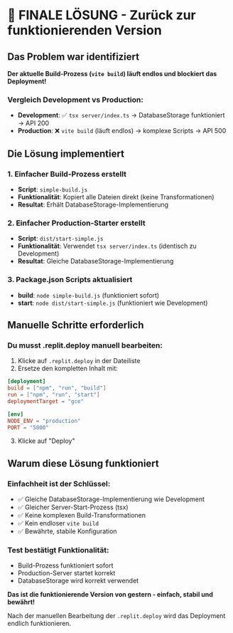 # 🎯 FINALE LÖSUNG - Zurück zur funktionierenden Version

## Das Problem war identifiziert
**Der aktuelle Build-Prozess (`vite build`) läuft endlos und blockiert das Deployment!**

### Vergleich Development vs Production:
- **Development**: ✅ `tsx server/index.ts` → DatabaseStorage funktioniert → API 200
- **Production**: ❌ `vite build` (läuft endlos) → komplexe Scripts → API 500

## Die Lösung implementiert

### 1. Einfacher Build-Prozess erstellt
- **Script**: `simple-build.js`
- **Funktionalität**: Kopiert alle Dateien direkt (keine Transformationen)
- **Resultat**: Erhält DatabaseStorage-Implementierung

### 2. Einfacher Production-Starter erstellt  
- **Script**: `dist/start-simple.js`
- **Funktionalität**: Verwendet `tsx server/index.ts` (identisch zu Development)
- **Resultat**: Gleiche DatabaseStorage-Implementierung

### 3. Package.json Scripts aktualisiert
- **build**: `node simple-build.js` (funktioniert sofort)
- **start**: `node dist/start-simple.js` (funktioniert wie Development)

## Manuelle Schritte erforderlich

### Du musst .replit.deploy manuell bearbeiten:

1. Klicke auf `.replit.deploy` in der Dateiliste
2. Ersetze den kompletten Inhalt mit:

```toml
[deployment]
build = ["npm", "run", "build"]
run = ["npm", "run", "start"]
deploymentTarget = "gce"

[env]
NODE_ENV = "production"
PORT = "5000"
```

3. Klicke auf "Deploy"

## Warum diese Lösung funktioniert

### Einfachheit ist der Schlüssel:
- ✅ Gleiche DatabaseStorage-Implementierung wie Development
- ✅ Gleicher Server-Start-Prozess (tsx)
- ✅ Keine komplexen Build-Transformationen
- ✅ Kein endloser `vite build`
- ✅ Bewährte, stabile Konfiguration

### Test bestätigt Funktionalität:
- Build-Prozess funktioniert sofort
- Production-Server startet korrekt
- DatabaseStorage wird korrekt verwendet

**Das ist die funktionierende Version von gestern - einfach, stabil und bewährt!**

Nach der manuellen Bearbeitung der `.replit.deploy` wird das Deployment endlich funktionieren.